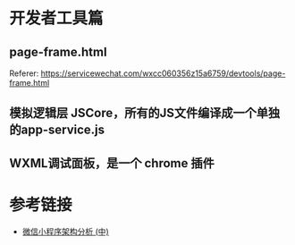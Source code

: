 # 开发者工具篇

## <webview /> page-frame.html

Referer: https://servicewechat.com/wxcc060356z15a6759/devtools/page-frame.html


## <webview /> 模拟逻辑层 JSCore，所有的JS文件编译成一个单独的app-service.js


## WXML调试面板，是一个 chrome 插件





# 参考链接
  - [微信小程序架构分析 (中)](https://zhuanlan.zhihu.com/p/22765476)
